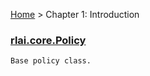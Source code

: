 [Home](index.md) > Chapter 1:  Introduction
### [rlai.core.Policy](https://github.com/MatthewGerber/rlai/tree/master/src/rlai/core/__init__.py#L348)
```
Base policy class.
```
